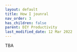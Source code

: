 ```yaml
---
layout: default
title: How I jounral
nav_order: 3
has_children: false
parent: DIY Productivity
last_modified_date: 12 Mar 2022
---
```


TBA
